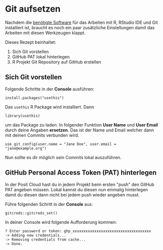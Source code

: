 # Git aufsetzen 

Nachdem die [benötigte Software](https://github.com/rstatsZH/kochbuch/tree/main/01-Installation) für das Arbeiten mit R, RStudio IDE und Git installiert ist, braucht es noch ein paar zusätzliche Einstellungen damit das Arbeiten mit diesen Werkzeugen klappt. 

Dieses Rezept beinhaltet:

1. Sich Git vorstellen
3. GitHub PAT lokal hinterlegen
4. R Projekt Git Repository auf GitHub erstellen

## Sich Git vorstellen

Folgende Schritte in der **Console** ausführen:

`install.packages("usethis")`

Das `usethis` R Package wird installiert. Dann

`library(usethis)` 

um das Package zu laden. In folgender Funktion **User Name** und **User Email** durch deine Angaben **ersetzen**. Das ist der Name und Email welcher dann mit deinen Commits verbunden wird.

`use_git_config(user.name = "Jane Doe", user.email = "jane@example.org")`

Nun sollte es dir möglich sein Commits lokal auszuführen.

## GitHub Personal Access Token (PAT) hinterlegen

In der Posit Cloud hast du in jedem Projekt beim ersten "push" den GitHub PAT angeben müssen. Lokal kannst du diesen nun einmalig hinterlegen damit du diesen dann nicht bei jedem push wieder angeben musst. 

Führe folgenden Schritt in der **Console** aus:

`gitcreds::gitcreds_set()`

In deiner Console wird folgende Aufforderung kommen:

    ? Enter password or token: ghp_xxxxxxxxxxxxxxxxxxxxxxxxxxxxxxxxxxxx
    -> Adding new credentials...
    -> Removing credentials from cache...
    -> Done.

